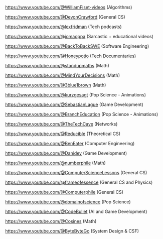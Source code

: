 https://www.youtube.com/@WilliamFiset-videos (Algorithms)

https://www.youtube.com/@DevonCrawford (General CS)

https://www.youtube.com/@lexfridman (Tech podcasts)

https://www.youtube.com/@jomaoppa (Sarcastic + educational videos)

https://www.youtube.com/@BackToBackSWE (Software Engineering)

https://www.youtube.com/@Honeypotio (Tech Documentaries)

https://www.youtube.com/@standupmaths (Math)

https://www.youtube.com/@MindYourDecisions (Math)

https://www.youtube.com/@3blue1brown (Math)

https://www.youtube.com/@kurzgesagt (Pop Science - Animations)

https://www.youtube.com/@SebastianLague (Game Development)

https://www.youtube.com/@BranchEducation (Pop Science - Animations)

https://www.youtube.com/@TheTechCave (Networks)

https://www.youtube.com/@Reducible (Theoretical CS)

https://www.youtube.com/@BenEater (Computer Engineering)

https://www.youtube.com/@Danidev (Game Development)

https://www.youtube.com/@numberphile (Math)

https://www.youtube.com/@ComputerScienceLessons (General CS)

https://www.youtube.com/@frameofessence (General CS and Physics)

https://www.youtube.com/@Computerphile (General CS)

https://www.youtube.com/@domainofscience (Pop Science)

https://www.youtube.com/@CodeBullet (AI and Game Development)

https://www.youtube.com/@Cosines (Math)

https://www.youtube.com/@ByteByteGo (System Design & CSF)
